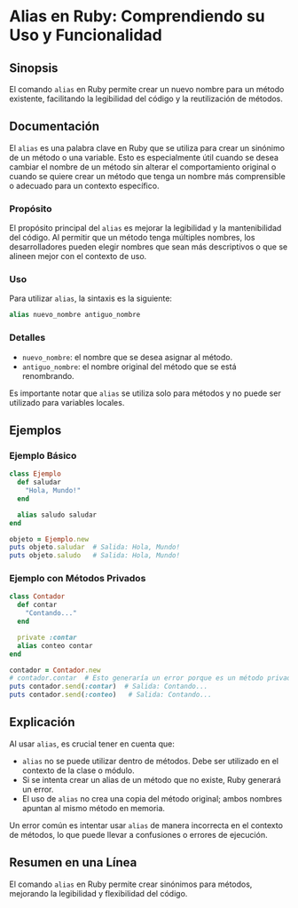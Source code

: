 <!--
Meta Description: # Alias en Ruby: Comprendiendo su Uso y Funcionalidad ## Sinopsis El comando `alias` en Ruby permite crear un nuevo nombre para un método existente, f...
Meta Keywords: alias, método, que, ruby, para
-->

# Alias en Ruby: Comprendiendo su Uso y Funcionalidad

## Sinopsis
El comando `alias` en Ruby permite crear un nuevo nombre para un método existente, facilitando la legibilidad del código y la reutilización de métodos. 

## Documentación
El `alias` es una palabra clave en Ruby que se utiliza para crear un sinónimo de un método o una variable. Esto es especialmente útil cuando se desea cambiar el nombre de un método sin alterar el comportamiento original o cuando se quiere crear un método que tenga un nombre más comprensible o adecuado para un contexto específico.

### Propósito
El propósito principal del `alias` es mejorar la legibilidad y la mantenibilidad del código. Al permitir que un método tenga múltiples nombres, los desarrolladores pueden elegir nombres que sean más descriptivos o que se alineen mejor con el contexto de uso.

### Uso
Para utilizar `alias`, la sintaxis es la siguiente:

```ruby
alias nuevo_nombre antiguo_nombre
```

### Detalles
- `nuevo_nombre`: el nombre que se desea asignar al método.
- `antiguo_nombre`: el nombre original del método que se está renombrando.

Es importante notar que `alias` se utiliza solo para métodos y no puede ser utilizado para variables locales.

## Ejemplos
### Ejemplo Básico
```ruby
class Ejemplo
  def saludar
    "Hola, Mundo!"
  end

  alias saludo saludar
end

objeto = Ejemplo.new
puts objeto.saludar  # Salida: Hola, Mundo!
puts objeto.saludo   # Salida: Hola, Mundo!
```

### Ejemplo con Métodos Privados
```ruby
class Contador
  def contar
    "Contando..."
  end

  private :contar
  alias conteo contar
end

contador = Contador.new
# contador.contar  # Esto generaría un error porque es un método privado.
puts contador.send(:contar)  # Salida: Contando...
puts contador.send(:conteo)   # Salida: Contando...
```

## Explicación
Al usar `alias`, es crucial tener en cuenta que:

- `alias` no se puede utilizar dentro de métodos. Debe ser utilizado en el contexto de la clase o módulo.
- Si se intenta crear un alias de un método que no existe, Ruby generará un error.
- El uso de `alias` no crea una copia del método original; ambos nombres apuntan al mismo método en memoria.

Un error común es intentar usar `alias` de manera incorrecta en el contexto de métodos, lo que puede llevar a confusiones o errores de ejecución.

## Resumen en una Línea
El comando `alias` en Ruby permite crear sinónimos para métodos, mejorando la legibilidad y flexibilidad del código.